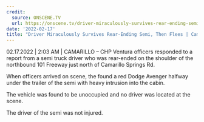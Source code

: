 ```yaml
---
credit:
  source: ONSCENE.TV
  url: https://onscene.tv/driver-miraculously-survives-rear-ending-semi-then-flees-camarillo/
date: '2022-02-17'
title: "Driver Miraculously Survives Rear-Ending Semi, Then Flees | Camarillo"
---
```

02.17.2022 | 2:03 AM | CAMARILLO – CHP Ventura officers responded to a report from a semi truck driver who was rear-ended on the shoulder of the northbound 101 Freeway just north of Camarillo Springs Rd.

When officers arrived on scene, the found a red Dodge Avenger halfway under the trailer of the semi with heavy intrusion into the cabin.

The vehicle was found to be unoccupied and no driver was located at the scene.

The driver of the semi was not injured.

